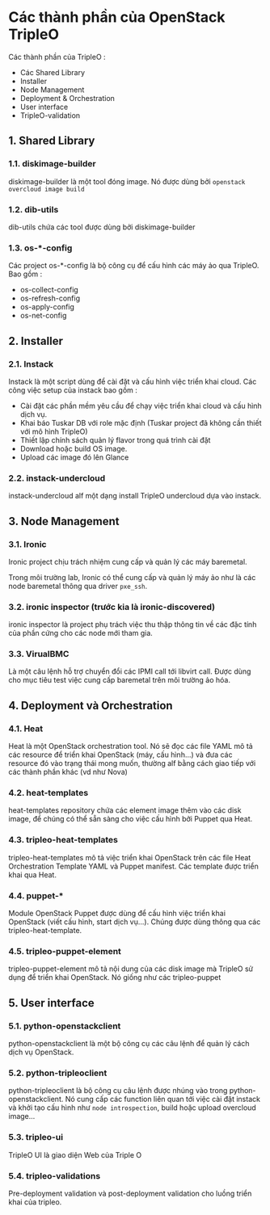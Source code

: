 # Các thành phần của OpenStack TripleO

Các thành phần của TripleO : 
- Các Shared Library
- Installer
- Node Management
- Deployment & Orchestration
- User interface
- TripleO-validation

## 1. Shared Library

### 1.1. diskimage-builder
diskimage-builder là một tool đóng image. Nó được dùng bởi `openstack overcloud image build`

### 1.2. dib-utils
dib-utils chứa các tool được dùng bởi diskimage-builder

### 1.3. os-*-config
Các project os-*-config là bộ công cụ để cấu hình các máy ảo qua TripleO. Bao gồm :
- os-collect-config
- os-refresh-config
- os-apply-config
- os-net-config

## 2. Installer

### 2.1. Instack

Instack là một script dùng để cài đặt và cấu hình việc triển khai cloud. Các công việc setup của instack bao gồm : 
- Cài đặt các phần mềm yêu cầu để chạy việc triển khai cloud và cấu hình dịch vụ.
- Khai báo Tuskar DB với role mặc định (Tuskar project đã không cần thiết với mô hình TripleO)
- Thiết lập chính sách quản lý flavor trong quá trình cài đặt
- Download hoặc build OS image.
- Upload các image đó lên Glance

### 2.2. instack-undercloud
instack-undercloud alf một dạng install TripleO undercloud dựa vào instack.

## 3. Node Management

### 3.1. Ironic
Ironic project chịu trách nhiệm cung cấp và quản lý các máy baremetal.

Trong môi trường lab, Ironic có thể cung cấp và quản lý máy ảo như là các node baremetal thông qua driver `pxe_ssh`.

### 3.2. ironic inspector (trước kia là ironic-discovered)

ironic inspector là project phụ trách việc thu thập thông tin về các đặc tính của phần cứng cho các node mới tham gia.

### 3.3. VirualBMC
Là một câu lệnh hỗ trợ chuyển đổi các IPMI call tới libvirt call. Được dùng cho mục tiêu test việc cung cấp baremetal trên môi trường ảo hóa.

## 4. Deployment và Orchestration

### 4.1. Heat
Heat là một OpenStack orchestration tool. Nó sẽ đọc các file YAML mô tả các resource để triển khai OpenStack (máy, cấu hình...) và đưa các resource đó vào trạng thái mong muốn, thường alf bằng cách giao tiếp với các thành phần khác (vd như Nova)

### 4.2. heat-templates
heat-templates repository chứa các element image thêm vào các disk image, để chúng có thể sẵn sàng cho việc cấu hình bởi Puppet qua Heat.

### 4.3. tripleo-heat-templates
tripleo-heat-templates mô tả việc triển khai OpenStack trên các file Heat Orchestration Template YAML và Puppet manifest. Các template được triển khai qua Heat.

### 4.4. puppet-*
Module OpenStack Puppet được dùng để cấu hình việc triển khai OpenStack (viết cấu hình, start dịch vụ...). Chúng được dùng thông qua các tripleo-heat-template.

### 4.5. tripleo-puppet-element
tripleo-puppet-element mô tả nội dung của các disk image mà TripleO sử dụng để triển khai OpenStack. Nó giống như các tripleo-puppet

## 5. User interface

### 5.1. python-openstackclient

python-openstackclient là một bộ công cụ các câu lệnh để quản lý cách dịch vụ OpenStack.

### 5.2. python-tripleoclient

python-tripleoclient là bộ công cụ câu lệnh được nhúng vào trong python-openstackclient. Nó cung cấp các function liên quan tới việc cài đặt instack và khởi tạo cấu hình như `node introspection`, build hoặc upload overcloud image...

### 5.3. tripleo-ui
TripleO UI là giao diện Web của Triple O

### 5.4. tripleo-validations

Pre-deployment validation và post-deployment validation cho luồng triển khai của tripleo.


